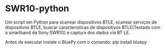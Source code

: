 # SWR10-python
Um script em Python para scanear dispositivos BTLE, scanear serviços de dispositivos BTLE, buscar caracteristicas de dispositivos BTLE(Testado com a smartband da Sony SWR10) e captura dos dados via BT LE.

Antes de executar instale o BluePy com o comando:
pip install bluepy
